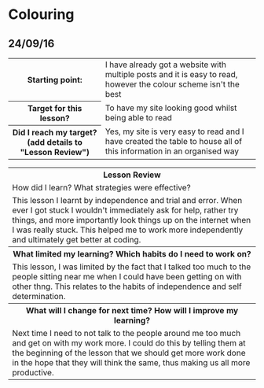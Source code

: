 # Colouring

## 24/09/16

<table>
  <tr>
    <th>Starting point:</th>
    <td>I have already got a website with multiple posts and it is easy to read, however the colour scheme isn't the best</td>
  </tr>
  <tr>
    <th>Target for this lesson?</th>
    <td>To have my site looking good whilst being able to read</td>
  </tr>
  <tr>
    <th>Did I reach my target? 
(add details to "Lesson Review")</th>
    <td>Yes, my site is very easy to read and I have created the table to house all of this information in an organised way</td>
  </tr>
</table>


<table>
  <tr>
    <th>Lesson Review</th>
  </tr>
  <tr>
    <td>How did I learn? What strategies were effective? </td>
  </tr>
  <tr>
    <td>This lesson I learnt by independence and trial and error. When ever I got stuck I wouldn't immediately ask for help, rather try things, and more importantly look things up on the internet when I was really stuck. This helped me to work more independently and ultimately get better at coding.</td>
  </tr>
  <tr>
    <th>What limited my learning? Which habits do I need to work on? </th>
  </tr>
  <tr>
    <td>This lesson, I was limited by the fact that I talked too much to the people sitting near me when I could have been getting on with other thng. This relates to the habits of independence and self determination.</td>
  </tr>
  <tr>
    <th>What will I change for next time? How will I improve my learning?</th>
  </tr>
  <tr>
    <td>Next time I need to not talk to the people around me too much and get on with my work more. I could do this by telling them at the beginning of the lesson that we should get more work done in the hope that they will think the same, thus making us all more productive.</td>
  </tr>
</table>



